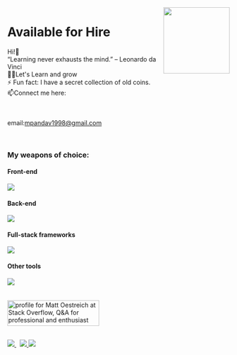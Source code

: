 <img align ="right" src = "https://i.stack.imgur.com/smGdy.gif" width="150" height="150">
<h1>Available for Hire</h1>

Hi!👋<br />
“Learning never exhausts the mind.” – Leonardo da Vinci <br />
👨‍💻Let's Learn and grow<br />
⚡ Fun fact: I have a secret collection of old coins. <br />
 📫Connect me here:
 
 <br />
 
 email:mpandav1998@gmail.com

<br />

### My weapons of choice:

#### Front-end
<img src="https://skillicons.dev/icons?i=html,css,js,ts,react,gatsby,bootstrap,materialui,emotion,tailwind,nextjs,redux,regex,react,sass,styledcomponents&perline=10" />

#### Back-end
<img src="https://skillicons.dev/icons?i=php,nodejs,express,nestjs,mysql,mongodb,postgres,supabase,firebase,appwrite,go,graphql,redis,sqlite&perline=10" />

#### Full-stack frameworks
<img src="https://skillicons.dev/icons?i=remix,nextjs,apollo,wordpress,jenkins,jest,webpack&perline=10" />

#### Other tools
<img src="https://skillicons.dev/icons?i=git,linux,vscode,bash,docker,electron,gcp,github,gitlab,heroku,kubernetes,nginx,aws,azure,cassandra&perline=10" />

<br />
<br />
<br />


 <a href="https://stackoverflow.com/users/4981359/mayank-pandav">
  <img 
     src="https://stackoverflow.com/users/flair/4981359.png?theme=default" 
     width="208" 
     height="58" 
     alt="profile for Matt Oestreich at Stack Overflow, Q&amp;A for professional and enthusiast programmers" 
     title="profile for Matt Oestreich at Stack Overflow, Q&amp;A for professional and enthusiast programmers"
   >
</a>
<br />
<br />

 <p>
  <a href="https://in.linkedin.com/in/mayankpandav">
    <img src="https://img.shields.io/badge/mayankpandav-pandav-386938188?style=flat&logo=linkedin">
  </a> &nbsp; 
  <a href="https://twitter.com/MayankPandav">
    <img src="https://img.shields.io/badge/@MayankPandav-pandav?style=flat&logo=twitter">
  </a>
 <a href="https://medium.com/@mayakpandav">
    <img src="https://img.shields.io/badge/mayakpandav-mayankpandav?style=flat&logo=medium">
  </a>
 
</p>
